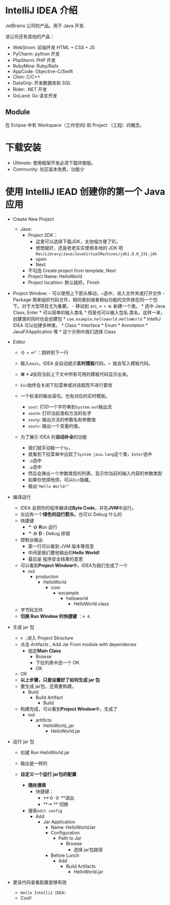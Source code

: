 # IntelliJ IDEA 介绍

JetBrains 公司的产品。用于 Java 开发.

该公司还有其他的产品：
- WebStrom: 前端开发 HTML + CSS + JS
- PyCharm: python 开发
- PhpStorm: PHP 开发
- RubyMine: Ruby/Rails
- AppCode: Objective-C/Swift
- Clion: C/C++
- DataGrip: 开发数据库和 SQL
- Rider: .NET 开发
- GoLand: Go 语言开发


## Module
在 Eclipse 中有 Workspace（工作空间) 和 Project （工程）的概念。


# 下载安装
- Ultimate: 使用框架开发必须下载终极版。
- Community: 社区版本免费，功能少



# 使用 IntelliJ IEAD 创建你的第一个 Java 应用


+ Create New Project
    + Java: 
        - Project SDK：
            * 这里可以选择下载JDK，太他喵方便了叭。
            * 想想就好，还是老老实实使用本地的 JDK 吧
            `Mac/Library/Java/JavaVirtualMachines/jdk1.8.0_231.jdk`
            * open
            * Next
        - 不勾选 Create project from template, Next
        - Project Name: HelloWorld
        - Project localtion: 默认就好。Finish
+ Project Window:
        - 可以使用上下箭头移动，`↩`选中，进入文件夹或打开文件
            - Package 用来组织代码文件，相同类别或者相似功能的文件放在同一个包下。对于大型项目尤为重要。
            - 移动到 src, `⌘ + N`: 新建一个类。
            * 选中 Java Class, Enter
            * 可以简单的输入类名
            * 但是也可以输入包名.类名，这样一来，创建类的同时也会创建包
              * `com.example.helloworld.HelloWorld`
            * IntelliJ IDEA 可以创建多种类，
              * Class
              * Interface
              * Enum
              * Annotation
              * JavaFXApplication 等
            * 这个示例中我们选择 Class
+ Eidtor
    + ⇧ + ↩`：跳转到下一行
    + 输入`main`，IDEA 会自动提示**实时模板**代码，`↩ `就会写入模板代码。
    + **⌘ + J**会将当前上下文中所有可用的模板代码显示出来。
    + `Esc`始终会关闭下拉菜单或对话框而不进行更改
    + 一个标准的输出语句，也有对应的实时模板。
    
        + `sout`:  打印一个字符串到`System.out`输出流
        + `soutm`: 打印当前类和方法的名字
        + `soutp`: 输出方法的参数名和参数值
        + `soutv`: 输出一个变量的值。
    + 为了展示 IDEA 的**自动补全**的功能
    
        + 我们就手动敲一个`Sy`，
        + 就看到下拉菜单中出现了`System java.lang`这个类，`Enter`选中
        + `.o`选中
        + `.p`选中
        + 然后会弹出一个参数类型的列表，显示你当前的输入内容的参数类型
        + 如果你觉得他烦，可以`Esc`隐藏。
        + 输出`"Hello World!"`
+ 编译运行
  + IDEA 会把你的程序编译成**Byte Code**，并在**JVM**中运行。
  + 左边有一个**绿色的运行箭头**。也可以 Debug 什么的
  + 快捷键
    + **⌃ ⇧ R**un 运行
    + **⌃ ⇧ D** : Debug 除错
  + 控制台输出
    + 第一行可以看到 JVM 版本等信息
    + 中间是我们要他输出的**Hello World!**
    + 最后是 程序安全结束的意思
  + 可以看到**Project Window**中，IDEA为我们生成了一个
    + out
      + production
        + HelloWorld
          + com
            + excample
              + helloworld
                + HelloWorld.class
  + 字节码文件
  + **切换 Run Window 的快捷键** ：`⌘ 4`.
+ 生成 jar 包
    + `⌘ ;`进入 Project Structure
    + 点击 Artifacts ,  Add Jar From module with dependecies
      + 指定**Main Class**
      	+ Browse 
      	+ 下拉列表中选一个 OK
    	+ OK
	+ OK
	+ **以上步骤，只是设置好了如何生成  jar 包**
	+ 要生成 jar包，还需要构建。
	  + Build 
	    + Build Artifact
	      + Build
	+ 构建完成，可以看到**Project Window**中，生成了
	  + out
	    + artificts
	      + HelloWorld_jar
	        + HelloWorld.jar
+ 运行 jar 包

    + 右键 Run HelloWorld.jar
    + 输出是一样的

    + **自定义一个运行 jar包的配置**
      + **随处搜索** 
        + 快捷键：
          +  **⇧ ⇧ **调出
          +  **⇥ ** 切换
      + 搜索`edit config`
        + Add 
          + Jar Application
            +  Name: HelloWorldJar
            + Configuration
              + Path to Jar 
                + Browse 
                  +  选择 jar包路径
            + Before Lunch
              + Add
                + Build Artifacts
                  +  HelloWorld.jar
+ 更该代码查看配置是够有效

    +  `Hello IntelliJ IDEA!`
    +  Cool!



